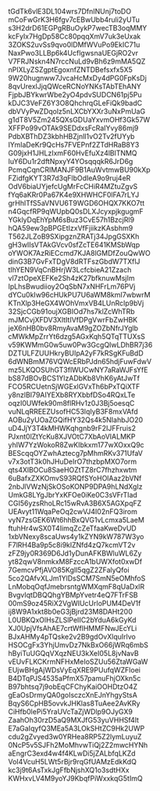 tGdTk6vlE3DL104wrs7DfnINUnj7toDO
mCoFwGrK3H6fgv7cEBwUbb4ruli2yUTu
s3H2drD61EGPgRBuOykP7wecTB3oqMMY
kcFyIx7HgDp58Cc80pqqXmV7uk3eUxak
3ZOKS2uvSs9qvo0lDMfWVuPo9EkIC71u
NaxPwo3LLBp6k4UcflgwsnaUEGjRO2vr
V7FRJNskn4N7rccNuLd9vBh6z9mMA5QZ
nPIXLyZSZgptEgoxnfZNTDBefsxfx5X5
9W20hugnww7JvcaHcMxDy4dPG0FpKsDj
8qvUrexlJjqQWceRCNoYNKsTAbTEhANY
FjpbJBYkwrWbe2yO4pdvSUDCN61pj5Pu
kDJC3VeFZ6Y3O8QhchrqGLeFiQk9badC
dbVVyPwZDqolz5nLXCbYXXr3uNxPmUaG
g1dT8V5Zm245QXsGDUaYxvmOHf3Gk57W
XFFPo99vOTAk9SEDdxsFcRaIYvy86mj9
PdbXBThDZ3kbhHBZjnlI1vO2Tv2fUYyb
IYmIaDeKr9QcHs7FVEPnf2ZTdHRaB8Y3
G09jxH1JHLzIxmF60HvEfuXz4lBlTNMQ
IuY6Du1r2dftNpxyY4YOsqqqkR6JrD6g
PcmqCqnCRIMANJF9B1AuWvtmwBU90kXp
FZidfgKYT3R7d3qFlbOdIeA9o9ruj4eR
OdV6biaUYjefcUgMrFcCHiR4MZtuZgvS
fYq6aKRr0Pa67K4e9XHWHCF0lFA7rLYJ
grHhlTfS5aVNVU6T9WGD6OHQX7KKO7tt
n4GqcfRP9qWUpbQ0sDLXJcyxpjkgugmF
YGklyDqEhYpM6sBuz3CvE57h1BzcjRl9
hQA59ew3pBPGEtIzxVfFjiikzKAsbhm9
T562JLZoB9SXipgznZRATj34JpgGSXKh
gH3wIIsVTAkGVcv0sfZcTE641KMSbWqp
oYWOK7AzRiECcmd7KJA8lGMDfZouQwWO
dinG3B7GvFxTDgV8dRTFszGbdW7TXflJ
tIhYEN9VqCnBHrjW3LcfcbieA21Zzach
vl7ztOpeXEFKe2Sh4zK27bfknuwMsjIm
IpLhsBwudiioy2OqSbN7xNHFrLm76PVj
dYCu0kIw96cHUkPU7U6aWM8kmI7wbwrM
KTnXlp3HeGX4WOhVmxVB4LUnRcIp9bVj
32SjcCGb91oujXGBIOd7hs7klZcWhTRb
mJMCvjXFDV3XltItIVfDPgVwrFbZwHBK
jeX6nHB0bv8RmyAvaM9gZOZbNfrJYglb
cMWkMpZrrYt6dzg5AGxKqh5QTqTTUXsS
v59KWMmG0w5uw0Pw3GcgQIwLDhBR7j36
DZTULFZUUHkryBUIpA2yF7kRSgKFuBdD
6dWNBmM76VQWcERbPJdn65hdjFuwFdwV
mz5LKQOSUhGT3flWUCwNY7aRaWJFsYfE
bS87dBOvBCS1YlzADbKb8VhK6yAtJwTf
FCO5RCUetnSjWGExlGVxTh6bPxTQiXTF
y8nzlBI79AIYEXb8RYXbbfDSo4RQxLTe
oqzI0UWfek90m8flRHv1z0J3Bj5oesqC
vuNLqRREEZUsofHC53lqIyB3F8mxVAfd
AOBu2yUOaZGQifHY32Qs4k5NIahbJO20
uD4JjY3T4kMHWKqhgnb9rF2IJFFruis2
PJxnt0lZtYcKu8XJVOtC7XbAoVIALMKP
yhIW7YzWokoR8ZwKIbkxm177wXOxxQ9c
BEScqqOYZwhAztecg7pMhmRKv371UfaV
v7x3otT3k0hJHuDeIrO7thzbpMXO7orm
qts4XlBOCu8SaeHOZtTZ8rC7fhzhxwtm
6uBafxZXKOmvS93RQfSYoHOlAaz2bVNf
2nbJlVWzNjSkOSoKONP9DPA9hLNdXgIz
UmkG8LYgJbrYxKFOe0iKe0C3sVFrTIad
CGI56yzsRhoLRc15wRvA3B6X5AGXpqFZ
UEAvyt11WqaPeOq2cwVJ4I02nFQ3irom
vyN7zsGEK6Wt6hhBxQVG1vLcmxa5LaeM
ftuhHr4wSX0T4IimqZcZeTfaaKweDvUD
1xbVNexy8scaUws4y1kZYN9kW787W3yo
F7lRH4Ba9p5c8i9klZNfd4zQ7kcmVT2v
zFZ9jy0R369D6Jd1yDunAFKBWluWL6Zy
yt82qwV8nmkxM8FzccA1bUWXfot0xwDf
7GemcvPfjAVO85KgIl5qgZ2ZFalyQfoi
5co2QAfvXLJm1YlDsSCM7SmN5eOMhfoS
LnMobqOqfJmebrsntgWMXqmF8qUaDxlR
BvgvIqtDBQQhgYBMpYvetr4eQ7FTrFSB
00mS9oz45RiX2VgWIUcUrloPUM4DeV1f
ij8W9A1xkt8b0eG3jBjrd23M8DAHt200
L0UBKQxOlHsZLSlPeIIC2bYduA6kGyKd
XJ0UpjVfsAhAE7crtWflHMMFNwJEcYLi
BJxAHMy4pTQske2v2B9gdOvXlquIrlvo
HSOCgFx3YhjUmvDz7NkBxO66jWRq6mbS
hByiTuUGQqVXqzNEU3kXeI05L8jvNavB
vEUvFLKCKrmNFHxMeIoSZUu56ZtaWGaW
EUjwBHgAjWDsVyEqXRE9PUufqWZFloei
B4DTqPJS4535aPfmX57pamuFhjOXkn5c
B97bhtsq7j9obEqCFChyKaiOOHDtzO4Z
gEaOsDrmyQA0goIsczcXnEJnYhgyStsA
BqyS6CpHB5ovvkJHKlas8TuAee2AvKRy
CiHfb0lePi5YraUVcTaZjWDlp9OJyGX9
ZaahOh30rzD5aQ9MXJfG53yuVHHSf4lt
E7aGaIqyfQ3MEa5A3LOkSHtZC9Hk2UWP
cdu2gZvyed3w0YRHea8RP5Z2lymLuyuZ
0NcP5v5SJFh2MoMhvwTiQj2Z2mwcHYNh
aEngrC3exd4w4f4KLwDi5jZALbfqLKZd
VoI4VcuH5LWt5rBjr9rqGfUAMzEdkKdQ
kc3j9t6AsTxkJgFfbNjshXQ1o3sdtHXx
KWHxvLV4M9yoYJ9KbqfPiWxxkqG5tImQ
